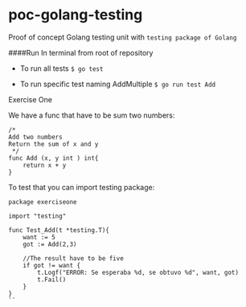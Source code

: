 # poc-golang-testing
Proof of concept Golang testing unit with ```testing package of Golang```

####Run
In terminal from root of repository

- To run all tests
```$ go test``` 

- To run specific test naming AddMultiple
```$ go run test Add``` 

Exercise One

We have a func that have to be sum two numbers:

```
/*
Add two numbers
Return the sum of x and y
 */
func Add (x, y int ) int{
	return x + y
}
```

To test that you can import testing package:
````
package exerciseone

import "testing"

func Test_Add(t *testing.T){
	want := 5
	got := Add(2,3)

	//The result have to be five
	if got != want {
		t.Logf("ERROR: Se esperaba %d, se obtuvo %d", want, got)
		t.Fail()
	}
}
``
